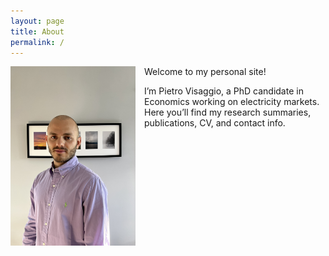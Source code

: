 ```yaml
---
layout: page
title: About
permalink: /
---
```


<img src="/assets/images/PietroVisaggio.jpg"
     alt="Pietro Visaggio"
     width="200"
     style="float: left; margin-right: 1em; margin-bottom: 1em;" />


Welcome to my personal site!  

I’m Pietro Visaggio, a PhD candidate in Economics working on electricity markets.  
Here you’ll find my research summaries, publications, CV, and contact info.


